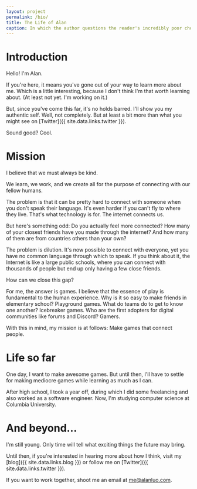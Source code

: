 ```yaml
---
layout: project
permalink: /bio/
title: The Life of Alan
caption: In which the author questions the reader's incredibly poor choice of getting to know him. Critical thinking optional, but recommended.
---
```

# Introduction

Hello! I'm Alan.

If you're here, it means you've gone out of your way to learn more about me. Which is a little interesting, because I don't think I'm that worth learning about. (At least not yet. I'm working on it.)

But, since you've come this far, it's no holds barred. I'll show you my authentic self. Well, not completely. But at least a bit more than what you might see on [Twitter]({{ site.data.links.twitter }}).

Sound good? Cool.

# Mission

I believe that we must always be kind. 

We learn, we work, and we create all for the purpose of connecting with our fellow humans.

The problem is that it can be pretty hard to connect with someone when you don't speak their language. It's even harder if you can't fly to where they live. That's what technology is for. The internet connects us.

But here's something odd: Do you actually feel more connected? How many of your closest friends have you made through the internet? And how many of them are from countries others than your own?

The problem is dilution. It's now possible to connect with everyone, yet you have no common language through which to speak. If you think about it, the Internet is like a large public schools, where you can connect with thousands of people but end up only having a few close friends.

How can we close this gap?

For me, the answer is games. I believe that the essence of play is fundamental to the human experience. Why is it so easy to make friends in elementary school? Playground games. What do teams do to get to know one another? Icebreaker games. Who are the first adopters for digital communities like forums and Discord? Gamers.

With this in mind, my mission is at follows: Make games that connect people.

# Life so far

One day, I want to make awesome games. But until then, I'll have to settle for making mediocre games while learning as much as I can.

After high school, I took a year off, during which I did some freelancing and also worked as a software engineer. Now, I'm studying computer science at Columbia University.

# And beyond...

I'm still young. Only time will tell what exciting things the future may bring.

Until then, if you're interested in hearing more about how I think, visit my [blog]({{ site.data.links.blog }}) or follow me on [Twitter]({{ site.data.links.twitter }}).

If you want to work together, shoot me an email at [me@alanluo.com](mailto:me@alanluo.com).
